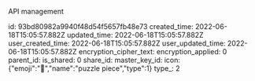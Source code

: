 API management

id: 93bd80982a9940f48d54f5657fb48e73
created_time: 2022-06-18T15:05:57.882Z
updated_time: 2022-06-18T15:05:57.882Z
user_created_time: 2022-06-18T15:05:57.882Z
user_updated_time: 2022-06-18T15:05:57.882Z
encryption_cipher_text: 
encryption_applied: 0
parent_id: 
is_shared: 0
share_id: 
master_key_id: 
icon: {"emoji":"🧩","name":"puzzle piece","type":1}
type_: 2